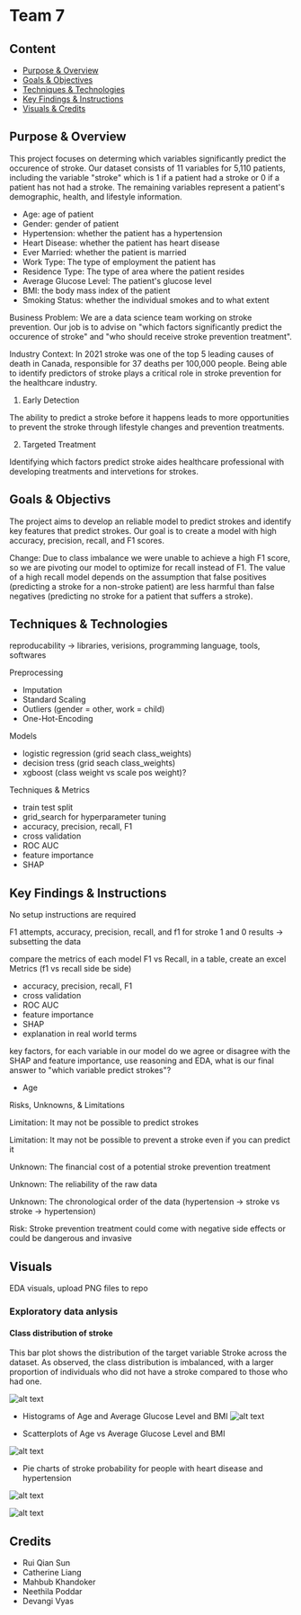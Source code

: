 # Team 7 

## Content

* [Purpose & Overview](#purpose--overview)
* [Goals & Objectives](#goals--objectives)
* [Techniques & Technologies](#techniques--technologies)
* [Key Findings & Instructions](#keyfindings--instructions)
* [Visuals & Credits](#visuals--contacts)

## Purpose & Overview
This project focuses on determing which variables significantly predict the occurence of stroke. Our dataset consists of 11 variables for 5,110 patients, including the variable "stroke" which is 1 if a patient had a stroke or 0 if a patient has not had a stroke. The remaining variables represent a patient's demographic, health, and lifestyle information.

* Age: age of patient
* Gender: gender of patient
* Hypertension: whether the patient has a hypertension
* Heart Disease: whether the patient has heart disease
* Ever Married: whether the patient is married
* Work Type: The type of employment the patient has
* Residence Type: The type of area where the patient resides
* Average Glucose Level: The patient's glucose level
* BMI: the body mass index of the patient
* Smoking Status: whether the individual smokes and to what extent

Business Problem:
We are a data science team working on stroke prevention. Our job is to advise on "which factors significantly predict the occurence of stroke" and "who should receive stroke prevention treatment". 

Industry Context:
In 2021 stroke was one of the top 5 leading causes of death in Canada, responsible for 37 deaths per 100,000 people. Being able to identify predictors of stroke plays a critical role in stroke prevention for the healthcare industry.

1. Early Detection

The ability to predict a stroke before it happens leads to more opportunities to prevent the stroke through lifestyle changes and prevention treatments.
      
2. Targeted Treatment

Identifying which factors predict stroke aides healthcare professional with developing treatments and intervetions for strokes.

## Goals & Objectivs
The project aims to develop an reliable model to predict strokes and identify key features that predict strokes. Our goal is to create a model with high accuracy, precision, recall, and F1 scores.

Change: Due to class imbalance we were unable to achieve a high F1 score, so we are pivoting our model to optimize for recall instead of F1. The value of a high recall model depends on the assumption that false positives (predicting a stroke for a non-stroke patient) are less harmful than false negatives (predicting no stroke for a patient that suffers a stroke).

## Techniques & Technologies

reproducability -> libraries, verisions, programming language, tools, softwares

Preprocessing
- Imputation
- Standard Scaling
- Outliers (gender = other, work = child)
- One-Hot-Encoding

Models
- logistic regression (grid seach class_weights)
- decision tress (grid seach class_weights)
- xgboost (class weight vs scale pos weight)?

Techniques & Metrics
- train test split
- grid_search for hyperparameter tuning
- accuracy, precision, recall, F1
- cross validation
- ROC AUC
- feature importance
- SHAP

## Key Findings & Instructions
No setup instructions are required

F1 attempts, accuracy, precision, recall, and f1 for stroke 1 and 0 results
-> subsetting the data

compare the metrics of each model F1 vs Recall, in a table, create an excel
Metrics (f1 vs recall side be side)
- accuracy, precision, recall, F1
- cross validation
- ROC AUC
- feature importance
- SHAP
- explanation in real world terms

key factors, for each variable in our model do we agree or disagree with the SHAP and feature importance, use reasoning and EDA, what is our final answer to "which variable predict strokes"?
- Age

Risks, Unknowns, & Limitations

Limitation: It may not be possible to predict strokes

Limitation: It may not be possible to prevent a stroke even if you can predict it

Unknown: The financial cost of a potential stroke prevention treatment

Unknown: The reliability of the raw data

Unknown: The chronological order of the data (hypertension -> stroke vs stroke -> hypertension)

Risk: Stroke prevention treatment could come with negative side effects or could be dangerous and invasive

## Visuals
EDA visuals, upload PNG files to repo

### Exploratory data anlysis

  #### Class distribution of stroke

  This bar plot shows the distribution of the target variable Stroke across the dataset. As observed, the class distribution is imbalanced, with a larger proportion of individuals who did not have a stroke compared to those who had one.

![alt text](images/distribution.png)

* Histograms of Age and Average Glucose Level and BMI 
![alt text](images/hist.png)

* Scatterplots of Age vs Average Glucose Level and BMI 

![alt text](images/scatterplots.png)

* Pie charts of stroke probability for people with heart disease and hypertension

![alt text](images/hd.png)

![alt text](images/ht.png)

## Credits

* Rui Qian Sun
* Catherine Liang
* Mahbub Khandoker
* Neethila Poddar
* Devangi Vyas